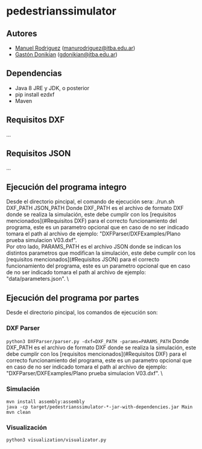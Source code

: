 # pedestrianssimulator

## Autores
* [Manuel Rodriguez](https://github.com/rodriguezmanueljoaquin) (manurodriguez@itba.edu.ar)
* [Gastón Donikian](https://github.com/GastonDonikian) (gdonikian@itba.edu.ar)

## Dependencias
+ Java 8 JRE y JDK, o posterior
+ pip install ezdxf
+ Maven

## Requisitos DXF
...

## Requisitos JSON
...


## Ejecución del programa integro
Desde el directorio pincipal, el comando de ejecución sera:
./run.sh DXF_PATH JSON_PATH
Donde DXF_PATH es el archivo de formato DXF donde se realiza la simulación, este debe cumplir con los [requisitos mencionados](#Requisitos DXF) para el correcto funcionamiento del programa, este es un parametro opcional que en caso de no ser indicado tomara el path al archivo de ejemplo: "DXFParser/DXFExamples/Plano prueba simulacion V03.dxf". \
Por otro lado, PARAMS_PATH es el archivo JSON donde se indican los distintos parametros que modifican la simulación, este debe cumplir con los [requisitos mencionados](#Requisitos JSON) para el correcto funcionamiento del programa, este es un parametro opcional que en caso de no ser indicado tomara el path al archivo de ejemplo: "data/parameters.json". \

## Ejecución del programa por partes
Desde el directorio pincipal, los comandos de ejecución son:
### DXF Parser
```python3 DXFParser/parser.py -dxf=DXF_PATH -params=PARAMS_PATH```
Donde DXF_PATH es el archivo de formato DXF donde se realiza la simulación, este debe cumplir con los [requisitos mencionados](#Requisitos DXF) para el correcto funcionamiento del programa, este es un parametro opcional que en caso de no ser indicado tomara el path al archivo de ejemplo: "DXFParser/DXFExamples/Plano prueba simulacion V03.dxf". \

### Simulación
```mvn install assembly:assembly```\
```java -cp target/pedestrianssimulator-*-jar-with-dependencies.jar Main```\
```mvn clean```

### Visualización
```python3 visualization/visualizator.py```
